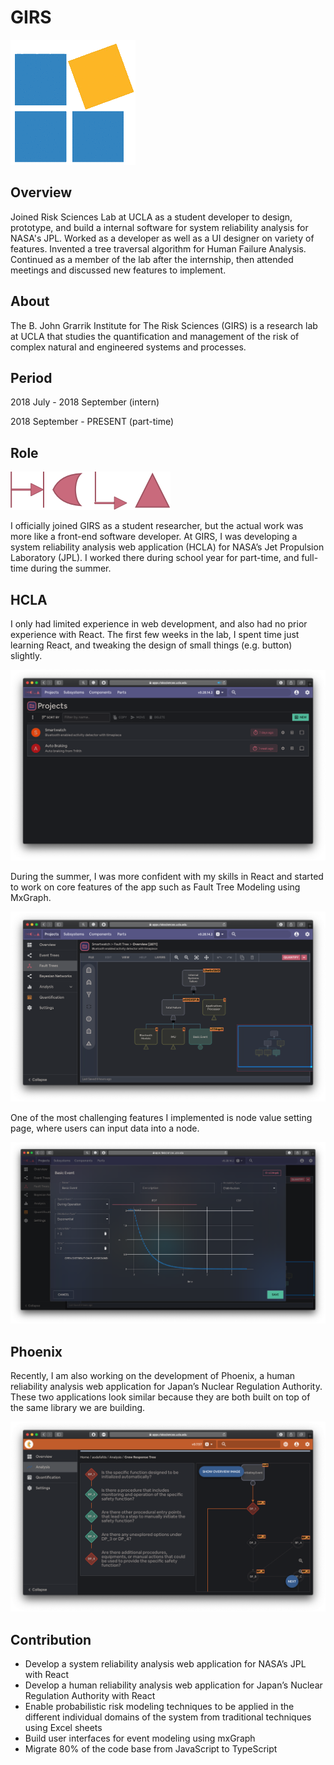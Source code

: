 # GIRS

![girs](https://github.com/ioneone/ioneone.github.io/blob/develop/src/markdowns/risk-sciences/girs.png?raw=true)

## Overview

Joined Risk Sciences Lab at UCLA as a 
student developer to design, prototype, 
and build a internal software for system 
reliability analysis for NASA's JPL. Worked 
as a developer as well as a UI designer on 
variety of features. Invented a tree 
traversal algorithm for Human Failure 
Analysis. Continued as a member of the 
lab after the internship, then attended 
meetings and discussed new features to 
implement.

## About

The B. John Grarrik Institute for The Risk 
Sciences (GIRS) is a research lab at UCLA 
that studies the quantification and 
management of the risk of complex natural 
and engineered systems and processes.

## Period

2018 July - 2018 September (intern)

2018 September - PRESENT (part-time)

## Role

![hcla](https://github.com/ioneone/ioneone.github.io/blob/develop/src/markdowns/risk-sciences/hcla.png?raw=true)

I officially joined GIRS as a student 
researcher, but the actual work was more 
like a front-end software developer. At 
GIRS, I was developing a system reliability 
analysis web application (HCLA) for NASA’s 
Jet Propulsion Laboratory (JPL). I worked 
there during school year for part-time, and 
full-time during the summer.

## HCLA

I only had limited experience in web 
development, and also had no prior 
experience with React. The first few 
weeks in the lab, I spent time just 
learning React, and tweaking the design 
of small things (e.g. button) slightly.

![overview](https://github.com/ioneone/ioneone.github.io/blob/develop/src/markdowns/risk-sciences/overview.png?raw=true)

During the summer, I was more confident with 
my skills in React and started to work on 
core features of the app such as Fault Tree 
Modeling using MxGraph.

![editor](https://github.com/ioneone/ioneone.github.io/blob/develop/src/markdowns/risk-sciences/editor.png?raw=true)

One of the most challenging features I 
implemented is node value setting page, 
where users can input data into a node.

![distribution](https://github.com/ioneone/ioneone.github.io/blob/develop/src/markdowns/risk-sciences/distribution.png?raw=true)

## Phoenix

Recently, I am also working on the 
development of Phoenix, a human 
reliability analysis web application 
for Japan’s Nuclear Regulation Authority. 
These two applications look similar because 
they are both built on top of the same 
library we are building.

![phoenix](https://github.com/ioneone/ioneone.github.io/blob/develop/src/markdowns/risk-sciences/phoenix.png?raw=true)

## Contribution

* Develop a system reliability analysis web application for NASA’s JPL with React
* Develop a human reliability analysis web application for Japan’s Nuclear Regulation Authority with React
* Enable probabilistic risk modeling techniques to be applied in the different individual domains of the system from traditional techniques using Excel sheets
* Build user interfaces for event modeling using mxGraph
* Migrate 80% of the code base from JavaScript to TypeScript
